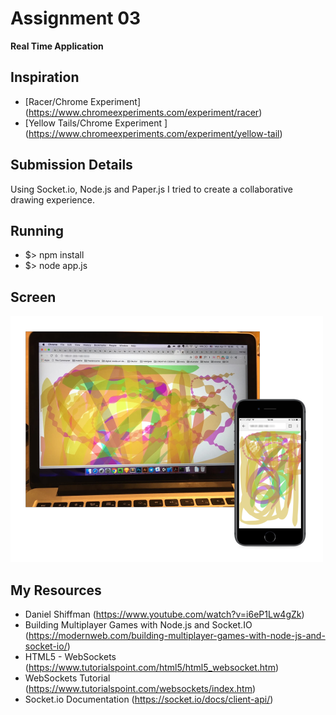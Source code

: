 # Assignment 03

**Real Time Application**

## Inspiration
- [Racer/Chrome Experiment] (https://www.chromeexperiments.com/experiment/racer)
- [Yellow Tails/Chrome Experiment ] (https://www.chromeexperiments.com/experiment/yellow-tail)


## Submission Details
Using Socket.io, Node.js and Paper.js I tried to create a collaborative drawing experience. 

## Running
- $> npm install
- $> node app.js

## Screen
![Reference Screens](img/image.png)


## My Resources
- Daniel Shiffman (https://www.youtube.com/watch?v=i6eP1Lw4gZk)
- Building Multiplayer Games with Node.js and Socket.IO (https://modernweb.com/building-multiplayer-games-with-node-js-and-socket-io/)
- HTML5 - WebSockets (https://www.tutorialspoint.com/html5/html5_websocket.htm)
- WebSockets Tutorial (https://www.tutorialspoint.com/websockets/index.htm)
- Socket.io Documentation (https://socket.io/docs/client-api/)
